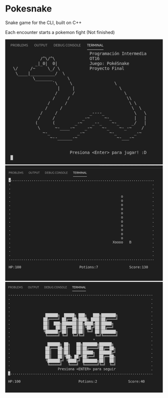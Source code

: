 # Pokesnake
Snake game for the CLI, built on C++


Each encounter starts a pokemon fight (Not finished)


![Start](./Pictures/Start_Screen.png)
![Game Playing](./Pictures/Game_Demo.png)
![Game Over](./Pictures/Game_Over.png)
